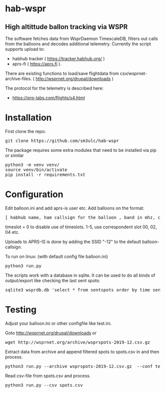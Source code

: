 # hab-wspr

## High altittude ballon tracking via WSPR

The software fetches data from WsprDaemon TimescaleDB, filters out calls from the balloons and decodes additional telemetry. Currently the script supports upload to:

* habhub tracker ( https://tracker.habhub.org/ )
* aprs-fi ( https://aprs.fi ).

There are existing functions to load/save flightdata from csv/wsprnet-archive-files.
( http://wsprnet.org/drupal/downloads )

The protocol for the telemetry is described here:

* https://qrp-labs.com/flights/s4.html


# Installation

First clone the repo:

<pre>
git clone https://github.com/sm3ulc/hab-wspr
</pre>

The package requires some extra modules that need to be installed via pip or similar

<pre>
python3 -m venv venv/
source venv/bin/activate
pip install -r requirements.txt
</pre>

# Configuration

Edit balloon.ini and add aprs-is user etc. Add balloons on the format:

<pre>
[ habhub name, ham callsign for the balloon , band in mhz, channel, timeslot ]
</pre>

timeslot = 0 to disable use of timeslots. 1-5, use correspondent slot 00, 02, 04 etc.


Uploads to APRS-IS is done by adding the SSID "-12" to the default balloon-callsign.


To run on linux: (with default config file balloon.ini)

<pre>
python3 run.py
</pre>


The scripts work with a database in sqlite. It can be used to do all kinds of output/export like checking the last sent spots:

<pre>
sqlite3 wsprdb.db 'select * from sentspots order by time_sent desc limit 30'
</pre>

# Testing

Adjust your balloon.ini or other configfile like test.ini.

Goto http://wsprnet.org/drupal/downloads or

<pre>
wget http://wsprnet.org/archive/wsprspots-2019-12.csv.gz
</pre>

Extract data from archive and append filtered spots to spots.csv in and then process. 

<pre>
python3 run.py --archive wsprspots-2019-12.csv.gz  --conf test.ini
</pre>

Read csv-file from spots.csv and process. 

<pre>
python3 run.py --csv spots.csv
</pre>





